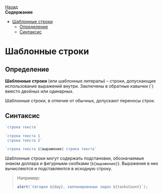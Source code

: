 <!-- START doctoc generated TOC please keep comment here to allow auto update -->
<!-- DON'T EDIT THIS SECTION, INSTEAD RE-RUN doctoc TO UPDATE -->
[Назад](README.md)<br />**Содержание**

- [Шаблонные строки](#%D1%88%D0%B0%D0%B1%D0%BB%D0%BE%D0%BD%D0%BD%D1%8B%D0%B5-%D1%81%D1%82%D1%80%D0%BE%D0%BA%D0%B8)
  - [Определение](#%D0%BE%D0%BF%D1%80%D0%B5%D0%B4%D0%B5%D0%BB%D0%B5%D0%BD%D0%B8%D0%B5)
  - [Синтаксис](#%D1%81%D0%B8%D0%BD%D1%82%D0%B0%D0%BA%D1%81%D0%B8%D1%81)

<!-- END doctoc generated TOC please keep comment here to allow auto update -->

# Шаблонные строки

## Определение

**Шаблонные строки** (или шаблонные литералы) – строки, допускающие использование выражений внутри. Заключены в обратные кавычки (`) вместо двойных или одинарных.

Шаблонные строки, в отличие от обычных, допускают переносы строк.

## Синтаксис

```javascript
`строка текста`

`строка текста 1
 строка текста 2`

`строка текста ${выражение} строка текста`
```

Шаблонные строки могут содержать подстановки, обозначаемые знаком доллара и фигурными скобками (`${выражение}`). Выражения в них вычисляются и подставляются в исходную строку.

> Например:
>
> ```javascript
> alert(`Сегодня ${day}, запланированых задач ${tasksCount}`);
> ```
